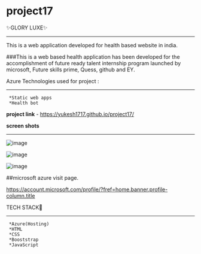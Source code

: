 # project17
✨GLORY LUXE✨
_______________

This is a web application developed for health based website in india.

###This is a web based health application has been developed for the accomplishment of future ready talent internship program launched by microsoft, Future skills prime, Quess, github and EY.


Azure Technologies used for project :
______________________________________
     *Static web apps 
     *Health bot 

**project link** - https://yukesh1717.github.io/project17/


**screen shots**
_________________

![image](https://user-images.githubusercontent.com/117888789/202747341-1b686a93-0b26-4fef-baf1-faaba3755cc1.png)

![image](https://user-images.githubusercontent.com/117888789/202747672-865ce9d0-65cf-40e0-937f-4c3d71c2357b.png)

![image](https://user-images.githubusercontent.com/117888789/202747761-61f1b1c0-3748-4276-8b9b-1dd332b4d174.png)

##microsoft azure visit page.

https://account.microsoft.com/profile/?fref=home.banner.profile-column.title


TECH STACK🔑
_____________
     *Azure(Hosting)
     *HTML
     *CSS
     *Booststrap
     *JavaScript
